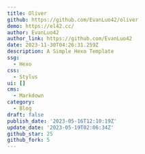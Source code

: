 ```yaml
---
title: Oliver
github: https://github.com/EvanLuo42/oliver
demo: https://el42.cc/
author: EvanLuo42
author_link: https://github.com/EvanLuo42
date: 2023-11-30T04:26:31.259Z
description: A Simple Hexo Template
ssg:
  - Hexo
css:
  - Stylus
ui: []
cms:
  - Markdown
category:
  - Blog
draft: false
publish_date: '2023-05-16T12:10:19Z'
update_date: '2023-05-19T02:06:34Z'
github_star: 25
github_fork: 5
---
```

